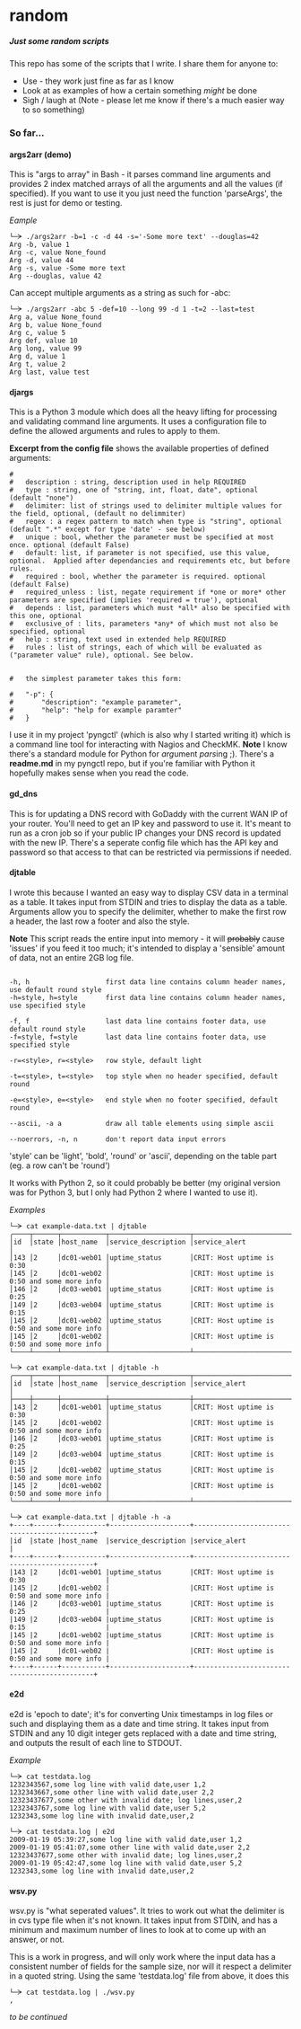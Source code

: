 # random
##### Just some random scripts
This repo has some of the scripts that I write.  I share them for anyone to:
* Use - they work just fine as far as I know
* Look at as examples of how a certain something _might_ be done
* Sigh / laugh at (Note - please let me know if there's a much easier way to so something)

### So far...
#### args2arr (demo)
This is "args to array" in Bash - it parses command line arguments and provides 2 index matched arrays of all the arguments and all the values (if specified).  If you want to use it you just need the function 'parseArgs', the rest is just for demo or testing.

*Eample*
```
└─ᗒ ./args2arr -b=1 -c -d 44 -s='-Some more text' --douglas=42
Arg -b, value 1
Arg -c, value None_found
Arg -d, value 44
Arg -s, value -Some more text
Arg --douglas, value 42
```
Can accept multiple arguments as a string as such for -abc:
```
└─ᗒ ./args2arr -abc 5 -def=10 --long 99 -d 1 -t=2 --last=test
Arg a, value None_found
Arg b, value None_found
Arg c, value 5
Arg def, value 10
Arg long, value 99
Arg d, value 1
Arg t, value 2
Arg last, value test
```

#### djargs
This is a Python 3 module which does all the heavy lifting for processing and validating command line arguments.  It uses a configuration file to define the allowed arguments and rules to apply to them.

**Excerpt from the config file** shows the available properties of defined arguments:
```# valid 'fields' are:
#
#   description : string, description used in help REQUIRED
#   type : string, one of "string, int, float, date", optional (default "none")
#   delimiter: list of strings used to delimiter multiple values for the field, optional, (default no delimmiter)
#   regex : a regex pattern to match when type is "string", optional (default ".*" except for type 'date' - see below)
#   unique : bool, whether the parameter must be specified at most once. optional (default False)
#   default: list, if parameter is not specified, use this value, optional.  Applied after dependancies and requirements etc, but before rules.
#   required : bool, whether the parameter is required. optional (default False)
#   required_unless : list, negate requirement if *one or more* other parameters are specified (implies 'required = true'), optional
#   depends : list, parameters which must *all* also be specified with this one, optional
#   exclusive_of : lits, parameters *any* of which must not also be specified, optional
#   help : string, text used in extended help REQUIRED
#   rules : list of strings, each of which will be evaluated as ("parameter value" rule), optional. See below.


#   the simplest parameter takes this form:

#   "-p": {
#       "description": "example parameter",
#       "help": "help for example paramter"
#   }
```

I use it in my project 'pyngctl' (which is also why I started writing it) which is a command line tool for interacting with Nagios and CheckMK. **Note** I know there's a standard module for Python for *arg*ument *pars*ing ;). There's a **readme.md** in my pyngctl repo, but if you're familiar with Python it hopefully makes sense when you read the code.

#### gd_dns
This is for updating a DNS record with GoDaddy with the current WAN IP of your router.  You'll need to get an IP key and password to use it.  It's meant to run as a cron job so if your public IP changes your DNS record is updated with the new IP.
There's a seperate config file which has the API key and password so that access to that can be restricted via permissions if needed.

#### djtable
I wrote this because I wanted an easy way to display CSV data in a terminal as a table.  It takes input from STDIN and tries to display the data as a table.  Arguments allow you to specify the delimiter, whether to make the first row a header, the last row a footer and also the style.  

**Note** This script reads the entire input into memory - it will ~~probably~~ cause 'issues' if you feed it too much; it's intended to display a 'sensible' amount of data, not an entire 2GB log file.
```-d=<delim>, d=<delim>   delimter to use for columns in each line; default is ;

-h, h                   first data line contains column header names, use default round style
-h=style, h=style       first data line contains column header names, use specified style

-f, f                   last data line contains footer data, use default round style
-f=style, f=style       last data line contains footer data, use specified style

-r=<style>, r=<style>   row style, default light

-t=<style>, t=<style>   top style when no header specified, default round

-e=<style>, e=<style>   end style when no footer specified, default round

--ascii, -a a           draw all table elements using simple ascii

--noerrors, -n, n       don't report data input errors
```
'style' can be 'light', 'bold', 'round' or 'ascii', depending on the table part (eg. a row can't be 'round')

It works with Python 2, so it could probably be better (my original version was for Python 3, but I only had Python 2 where I wanted to use it).

*Examples*
```
└─ᗒ cat example-data.txt | djtable 
╭────┬──────┬───────────┬────────────────────┬─────────────────────────────────────────────╮
│id  │state │host_name  │service_description │service_alert                                │
│143 │2     │dc01-web01 │uptime_status       │CRIT: Host uptime is 0:30                    │
│145 │2     │dc01-web02 │                    │CRIT: Host uptime is 0:50 and some more info │
│146 │2     │dc03-web01 │uptime_status       │CRIT: Host uptime is 0:25                    │
│149 │2     │dc03-web04 │uptime_status       │CRIT: Host uptime is 0:15                    │
│145 │2     │dc01-web02 │uptime_status       │CRIT: Host uptime is 0:50 and some more info │
│145 │2     │dc01-web02 │                    │CRIT: Host uptime is 0:50 and some more info │
└────┴──────┴───────────┴────────────────────┴─────────────────────────────────────────────┘

└─ᗒ cat example-data.txt | djtable -h
╭────┬──────┬───────────┬────────────────────┬─────────────────────────────────────────────╮
│id  │state │host_name  │service_description │service_alert                                │
├────┼──────┼───────────┼────────────────────┼─────────────────────────────────────────────┤
│143 │2     │dc01-web01 │uptime_status       │CRIT: Host uptime is 0:30                    │
│145 │2     │dc01-web02 │                    │CRIT: Host uptime is 0:50 and some more info │
│146 │2     │dc03-web01 │uptime_status       │CRIT: Host uptime is 0:25                    │
│149 │2     │dc03-web04 │uptime_status       │CRIT: Host uptime is 0:15                    │
│145 │2     │dc01-web02 │uptime_status       │CRIT: Host uptime is 0:50 and some more info │
│145 │2     │dc01-web02 │                    │CRIT: Host uptime is 0:50 and some more info │
╰────┴──────┴───────────┴────────────────────┴─────────────────────────────────────────────╯

└─ᗒ cat example-data.txt | djtable -h -a
+----+------+-----------+--------------------+---------------------------------------------+
|id  |state |host_name  |service_description |service_alert                                |
+----+------+-----------+--------------------+---------------------------------------------+
|143 |2     |dc01-web01 |uptime_status       |CRIT: Host uptime is 0:30                    |
|145 |2     |dc01-web02 |                    |CRIT: Host uptime is 0:50 and some more info |
|146 |2     |dc03-web01 |uptime_status       |CRIT: Host uptime is 0:25                    |
|149 |2     |dc03-web04 |uptime_status       |CRIT: Host uptime is 0:15                    |
|145 |2     |dc01-web02 |uptime_status       |CRIT: Host uptime is 0:50 and some more info |
|145 |2     |dc01-web02 |                    |CRIT: Host uptime is 0:50 and some more info |
+----+------+-----------+--------------------+---------------------------------------------+
```

#### e2d
e2d is 'epoch to date'; it's for converting Unix timestamps in log files or such and displaying them as a date and time string. It takes input from STDIN and any 10 digit integer gets replaced with a date and time string, and outputs the result of each line to STDOUT.

*Example*
```
└─ᗒ cat testdata.log 
1232343567,some log line with valid date,user 1,2
1232343667,some other line with valid date,user 2,2
12323437677,some other with invalid date; log lines,user,2
1232343767,some log line with valid date,user 5,2
1232343,some log line with invalid date,user,2

└─ᗒ cat testdata.log | e2d
2009-01-19 05:39:27,some log line with valid date,user 1,2
2009-01-19 05:41:07,some other line with valid date,user 2,2
12323437677,some other with invalid date; log lines,user,2
2009-01-19 05:42:47,some log line with valid date,user 5,2
1232343,some log line with invalid date,user,2
```

#### wsv.py
wsv.py is "what seperated values". It tries to work out what the delimiter is in cvs type file when it's not known. It takes input from STDIN, and has a minimum and maximum number of lines to look at to come up with an answer, or not.

This is a work in progress, and will only work where the input data has a consistent number of fields for the sample size, nor will it respect a delimiter in a quoted string.  Using the same 'testdata.log' file from above, it does this
```
└─ᗒ cat testdata.log | ./wsv.py 
,
```




*to be continued*
